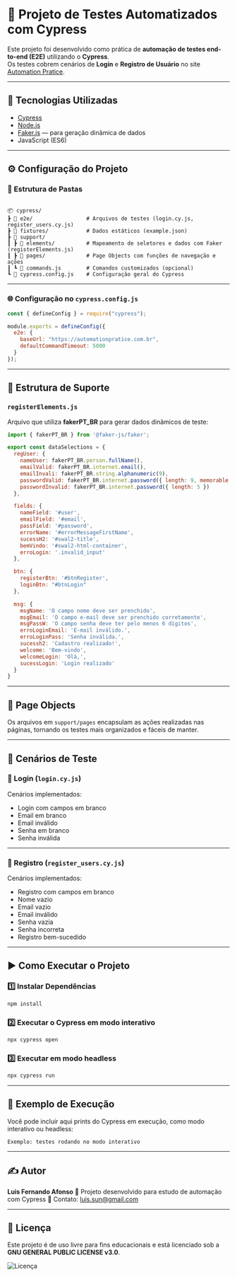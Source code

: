 
# 🧪 Projeto de Testes Automatizados com Cypress

Este projeto foi desenvolvido como prática de **automação de testes end-to-end (E2E)** utilizando o **Cypress**.  
Os testes cobrem cenários de **Login** e **Registro de Usuário** no site [Automation Pratice](https://automationpratice.com.br/).

---

## 🚀 Tecnologias Utilizadas

- [Cypress](https://www.cypress.io/)
- [Node.js](https://nodejs.org/)
- [Faker.js](https://github.com/faker-js/faker) — para geração dinâmica de dados
- JavaScript (ES6)

---

## ⚙️ Configuração do Projeto

### 📁 Estrutura de Pastas

```

📦 cypress/
┣ 📂 e2e/                 # Arquivos de testes (login.cy.js, register_users.cy.js)
┣ 📂 fixtures/            # Dados estáticos (example.json)
┣ 📂 support/
┃ ┣ 📂 elements/          # Mapeamento de seletores e dados com Faker (registerElements.js)
┃ ┣ 📂 pages/             # Page Objects com funções de navegação e ações
┃ ┗ 📜 commands.js        # Comandos customizados (opcional)
┗ 📜 cypress.config.js    # Configuração geral do Cypress

````

---

### 🌐 Configuração no `cypress.config.js`

```js
const { defineConfig } = require("cypress");

module.exports = defineConfig({
  e2e: {
    baseUrl: "https://automationpratice.com.br",
    defaultCommandTimeout: 5000
  }
});
````

---

## 🧩 Estrutura de Suporte

### `registerElements.js`

Arquivo que utiliza **fakerPT_BR** para gerar dados dinâmicos de teste:

```js
import { fakerPT_BR } from '@faker-js/faker';

export const dataSelections = {
  regUser: {
    nameUser: fakerPT_BR.person.fullName(),
    emailValid: fakerPT_BR.internet.email(),
    emailInvali: fakerPT_BR.string.alphanumeric(9),
    passwordValid: fakerPT_BR.internet.password({ length: 9, memorable: true }),
    passwordInvalid: fakerPT_BR.internet.password({ length: 5 })
  },

  fields: {
    nameField: '#user',
    emailField: '#email',
    passField: '#password',
    errorName: '#errorMessageFirstName',
    sucessH2: '#swal2-title',
    bemVindo: '#swal2-html-container',
    erroLogin: '.invalid_input'
  },

  btn: {
    registerBtn: '#btnRegister',
    loginBtn: "#btnLogin"
  },

  msg: {
    msgName: 'O campo nome deve ser prenchido',
    msgEmail: 'O campo e-mail deve ser prenchido corretamente',
    msgPassW: 'O campo senha deve ter pelo menos 6 dígitos',
    erroLoginEmail: 'E-mail inválido.',
    erroLoginPass: 'Senha inválida.',
    sucessh2: 'Cadastro realizado!',
    welcome: 'Bem-vindo',
    welcomeLogin: 'Olá,',
    sucessLogin: 'Login realizado'
  }
}
```

---

## 🧱 Page Objects

Os arquivos em `support/pages` encapsulam as ações realizadas nas páginas, tornando os testes mais organizados e fáceis de manter.

---

## 🧪 Cenários de Teste

### 🔐 Login (`login.cy.js`)

Cenários implementados:

* Login com campos em branco
* Email em branco
* Email inválido
* Senha em branco
* Senha inválida

---

### 🧍 Registro (`register_users.cy.js`)

Cenários implementados:

* Registro com campos em branco
* Nome vazio
* Email vazio
* Email inválido
* Senha vazia
* Senha incorreta
* Registro bem-sucedido

---

## ▶️ Como Executar o Projeto

### 1️⃣ Instalar Dependências

```bash
npm install
```

### 2️⃣ Executar o Cypress em modo interativo

```bash
npx cypress open
```

### 3️⃣ Executar em modo headless

```bash
npx cypress run
```

---

## 📸 Exemplo de Execução

Você pode incluir aqui prints do Cypress em execução, como modo interativo ou headless:

```
Exemplo: testes rodando no modo interativo
```

---

## ✍️ Autor

**Luis Fernando Afonso**
💼 Projeto desenvolvido para estudo de automação com Cypress
📧 Contato: [luis.sun@gmail.com](mailto:luis.sun@gmail.com)

---

## 🧾 Licença

Este projeto é de uso livre para fins educacionais e está licenciado sob a **GNU GENERAL PUBLIC LICENSE v3.0**.

![Licença](https://img.shields.io/badge/License-GPLv3-blue.svg)
